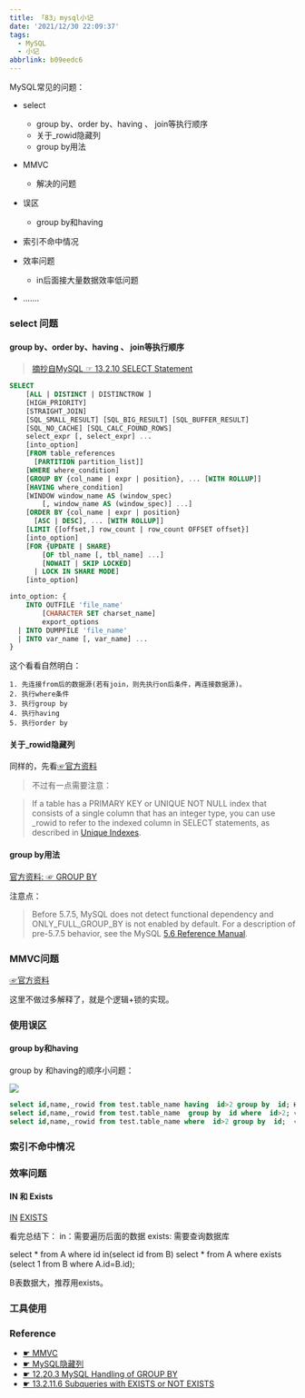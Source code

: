 ```yaml
---
title: 「83」mysql小记
date: '2021/12/30 22:09:37'
tags:
  - MySQL
  - 小记
abbrlink: b09eedc6
---
```



MySQL常见的问题：
* select 
    * group by、order by、having 、 join等执行顺序
    * 关于_rowid隐藏列
    * group by用法
* MMVC
    * 解决的问题

* 误区  
    * group by和having

* 索引不命中情况

* 效率问题
    * in后面接大量数据效率低问题
* .......
<!--more-->
### select 问题

#### group by、order by、having 、 join等执行顺序

>[摘抄自MySQL ☞ 13.2.10 SELECT Statement](https://dev.mysql.com/doc/refman/8.0/en/select.html)
```sql
SELECT
    [ALL | DISTINCT | DISTINCTROW ]
    [HIGH_PRIORITY]
    [STRAIGHT_JOIN]
    [SQL_SMALL_RESULT] [SQL_BIG_RESULT] [SQL_BUFFER_RESULT]
    [SQL_NO_CACHE] [SQL_CALC_FOUND_ROWS]
    select_expr [, select_expr] ...
    [into_option]
    [FROM table_references
      [PARTITION partition_list]]
    [WHERE where_condition]
    [GROUP BY {col_name | expr | position}, ... [WITH ROLLUP]]
    [HAVING where_condition]
    [WINDOW window_name AS (window_spec)
        [, window_name AS (window_spec)] ...]
    [ORDER BY {col_name | expr | position}
      [ASC | DESC], ... [WITH ROLLUP]]
    [LIMIT {[offset,] row_count | row_count OFFSET offset}]
    [into_option]
    [FOR {UPDATE | SHARE}
        [OF tbl_name [, tbl_name] ...]
        [NOWAIT | SKIP LOCKED]
      | LOCK IN SHARE MODE]
    [into_option]

into_option: {
    INTO OUTFILE 'file_name'
        [CHARACTER SET charset_name]
        export_options
  | INTO DUMPFILE 'file_name'
  | INTO var_name [, var_name] ...
}
```

这个看看自然明白：

```
1. 先连接from后的数据源(若有join，则先执行on后条件，再连接数据源)。
2. 执行where条件
3. 执行group by
4. 执行having
5. 执行order by
```
#### 关于_rowid隐藏列

同样的，先看[☞官方资料](https://dev.mysql.com/doc/refman/8.0/en/create-table.html)


>不过有一点需要注意：

>If a table has a PRIMARY KEY or UNIQUE NOT NULL index that consists of a single column that has an integer type, you can use _rowid to refer to the indexed column in SELECT statements, as described in [Unique Indexes](https://dev.mysql.com/doc/refman/8.0/en/create-index.html#create-index-unique).

#### group by用法
[官方资料: ☞ GROUP BY](https://dev.mysql.com/doc/refman/8.0/en/group-by-handling.html)

注意点：

> Before 5.7.5, MySQL does not detect functional dependency and ONLY_FULL_GROUP_BY is not enabled by default. For a description of pre-5.7.5 behavior, see the MySQL [5.6 Reference Manual](https://dev.mysql.com/doc/refman/5.6/en/sql-mode.html).


### MMVC问题

[☞官方资料](https://dev.mysql.com/doc/refman/8.0/en/innodb-multi-versioning.html)

这里不做过多解释了，就是个逻辑+锁的实现。



### 使用误区

#### group by和having
group by 和having的顺序小问题：

![](https://github.com/crab21/Images/tree/master/2022/clipboard_20220129_060235.png)

```sql
select id,name,_rowid from test.table_name having  id>2 group by  id; ❎
select id,name,_rowid from test.table_name  group by  id where  id>2; √
select id,name,_rowid from test.table_name where  id>2 group by  id;  √
```

### 索引不命中情况

### 效率问题

#### IN 和 Exists

[IN](https://dev.mysql.com/doc/refman/8.0/en/comparison-operators.html#operator_in)
[EXISTS](https://dev.mysql.com/doc/refman/8.0/en/exists-and-not-exists-subqueries.html)


看完总结下：
in：需要遍历后面的数据
exists: 需要查询数据库

select * from A where id in(select id from B)
select * from A where exists (select 1 from B where A.id=B.id);

B表数据大，推荐用exists。

### 工具使用

### Reference

* [☛ MMVC](https://segmentfault.com/a/1190000037557620)
* [☛ MySQL隐藏列](https://www.51cto.com/article/680143.html)
* [☛ 12.20.3 MySQL Handling of GROUP BY](https://dev.mysql.com/doc/refman/8.0/en/group-by-handling.html)
* [☛ 13.2.11.6 Subqueries with EXISTS or NOT EXISTS](https://dev.mysql.com/doc/refman/8.0/en/exists-and-not-exists-subqueries.html)